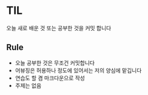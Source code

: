 # TIL

오늘 새로 배운 것 또는 공부한 것을 커밋 합니다  



## Rule

* 오늘 공부한 것은 무조건 커밋합니다
* 어뷰징은 허용하나 정도에 있어서는 저의 양심에 맡깁니다
* 연습도 할 겸 마크다운으로 작성
* 주제는 없음

